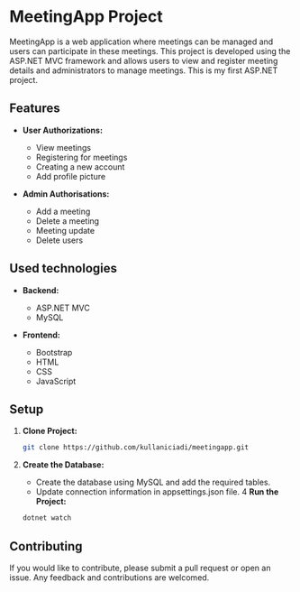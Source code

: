 # MeetingApp Project

MeetingApp is a web application where meetings can be managed and users can participate in these meetings. This project is developed using the ASP.NET MVC framework and allows users to view and register meeting details and administrators to manage meetings. This is my first ASP.NET project.

## Features

- **User Authorizations:**
  - View meetings
  - Registering for meetings
  - Creating a new account
  - Add profile picture

- **Admin Authorisations:**
  - Add a meeting
  - Delete a meeting
  - Meeting update
  - Delete users 

## Used technologies

- **Backend:**
  - ASP.NET MVC
  - MySQL

- **Frontend:**
  - Bootstrap
  - HTML
  - CSS
  - JavaScript

## Setup

1. **Clone Project:**
   ```sh
   git clone https://github.com/kullaniciadi/meetingapp.git
2. **Create the Database:**

    - Create the database using MySQL and add the required tables.
    - Update connection information in appsettings.json file.
4 **Run the Project:**
    ```sh
    dotnet watch

## Contributing
If you would like to contribute, please submit a pull request or open an issue. Any feedback and contributions are welcomed.